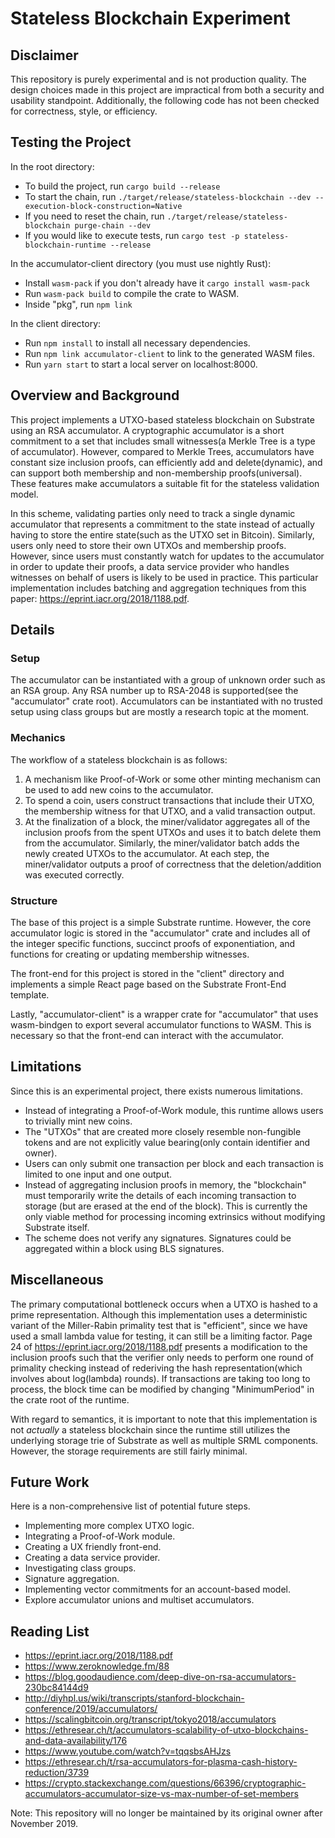# Stateless Blockchain Experiment

## Disclaimer
This repository is purely experimental and is not production quality. The design choices made in this project
are impractical from both a security and usability standpoint. Additionally, the following code has not been checked for
correctness, style, or efficiency.

## Testing the Project

In the root directory:

* To build the project, run `cargo build --release`
* To start the chain, run `./target/release/stateless-blockchain --dev --execution-block-construction=Native`
* If you need to reset the chain, run `./target/release/stateless-blockchain purge-chain --dev`
* If you would like to execute tests, run `cargo test -p stateless-blockchain-runtime --release`

In the accumulator-client directory (you must use nightly Rust):

* Install `wasm-pack` if you don't already have it `cargo install wasm-pack`
* Run `wasm-pack build` to compile the crate to WASM.
* Inside "pkg", run `npm link`

In the client directory:

* Run `npm install` to install all necessary dependencies.
* Run `npm link accumulator-client` to link to the generated WASM files.
* Run `yarn start` to start a local server on localhost:8000.

## Overview and Background
This project implements a UTXO-based stateless blockchain on Substrate using an RSA accumulator. A cryptographic accumulator is
a short commitment to a set that includes small witnesses(a Merkle Tree is a type of accumulator). However, compared
to Merkle Trees, accumulators have constant size inclusion proofs, can efficiently add and delete(dynamic), and can support
both membership and non-membership proofs(universal). These features make accumulators a suitable fit for the stateless
validation model.

In this scheme, validating parties only need to track a single dynamic accumulator that represents a commitment to
the state instead of actually having to store the entire state(such as the UTXO set in Bitcoin). Similarly, users only need to
store their own UTXOs and membership proofs. However, since users must constantly watch for updates to the accumulator
in order to update their proofs, a data service provider who handles witnesses on behalf of users is likely to be used in
practice. This particular implementation includes batching and aggregation techniques from this paper:
https://eprint.iacr.org/2018/1188.pdf.

## Details

### Setup
The accumulator can be instantiated with a group of unknown order such as an RSA group. Any RSA number up to RSA-2048
is supported(see the "accumulator" crate root). Accumulators can be instantiated with no trusted setup using class groups
but are mostly a research topic at the moment.

### Mechanics
The workflow of a stateless blockchain is as follows:

1. A mechanism like Proof-of-Work or some other minting mechanism can be used to add new coins to the accumulator.
2. To spend a coin, users construct transactions that include their UTXO, the membership witness for that UTXO, and a
valid transaction output.
3. At the finalization of a block, the miner/validator aggregates all of the inclusion proofs from the spent UTXOs and
uses it to batch delete them from the accumulator. Similarly, the miner/validator batch adds the newly created UTXOs
to the accumulator. At each step, the miner/validator outputs a proof of correctness that the deletion/addition was
executed correctly.

### Structure
The base of this project is a simple Substrate runtime. However, the core accumulator logic is stored in the "accumulator"
crate and includes all of the integer specific functions, succinct proofs of exponentiation, and functions for creating
or updating membership witnesses.

The front-end for this project is stored in the "client" directory and implements a simple React page based on the
Substrate Front-End template.

Lastly, "accumulator-client" is a wrapper crate for "accumulator" that uses wasm-bindgen to export several accumulator
functions to WASM. This is necessary so that the front-end can interact with the accumulator.

## Limitations

Since this is an experimental project, there exists numerous limitations.

* Instead of integrating a Proof-of-Work module, this runtime allows users to trivially mint new coins.
* The "UTXOs" that are created more closely resemble non-fungible tokens and are not explicitly value bearing(only contain
identifier and owner).
* Users can only submit one transaction per block and each transaction is limited to one input and one output.
* Instead of aggregating inclusion proofs in memory, the "blockchain" must temporarily write the details of each incoming
transaction to storage (but are erased at the end of the block). This is currently the only viable method for processing
incoming extrinsics without modifying Substrate itself.
* The scheme does not verify any signatures. Signatures could be aggregated within a block using BLS signatures.

##  Miscellaneous

The primary computational bottleneck occurs when a UTXO is hashed to a prime representation. Although this implementation
uses a deterministic variant of the Miller-Rabin primality test that is "efficient", since we have used a small
lambda value for testing, it can still be a limiting factor. Page 24 of https://eprint.iacr.org/2018/1188.pdf presents
a modification to the inclusion proofs such that the verifier only needs to perform one round of primality checking
instead of rederiving the hash representation(which involves about log(lambda) rounds). If transactions are taking too
long to process, the block time can be modified by changing "MinimumPeriod" in the crate root of the runtime.

With regard to semantics, it is important to note that this implementation is not *actually* a stateless blockchain since
the runtime still utilizes the underlying storage trie of Substrate as well as multiple SRML components. However, the
storage requirements are still fairly minimal.

## Future Work

Here is a non-comprehensive list of potential future steps.

* Implementing more complex UTXO logic.
* Integrating a Proof-of-Work module.
* Creating a UX friendly front-end.
* Creating a data service provider.
* Investigating class groups.
* Signature aggregation.
* Implementing vector commitments for an account-based model.
* Explore accumulator unions and multiset accumulators.

## Reading List

* https://eprint.iacr.org/2018/1188.pdf
* https://www.zeroknowledge.fm/88
* https://blog.goodaudience.com/deep-dive-on-rsa-accumulators-230bc84144d9
* http://diyhpl.us/wiki/transcripts/stanford-blockchain-conference/2019/accumulators/
* https://scalingbitcoin.org/transcript/tokyo2018/accumulators
* https://ethresear.ch/t/accumulators-scalability-of-utxo-blockchains-and-data-availability/176
* https://www.youtube.com/watch?v=tqqsbsAHJzs
* https://ethresear.ch/t/rsa-accumulators-for-plasma-cash-history-reduction/3739
* https://crypto.stackexchange.com/questions/66396/cryptographic-accumulators-accumulator-size-vs-max-number-of-set-members

Note: This repository will no longer be maintained by its original owner after November 2019.